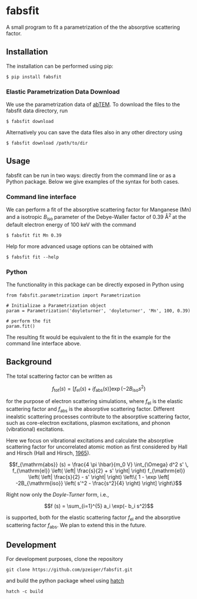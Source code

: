 # fabsfit
A small program to fit a parametrization of the the absorptive scattering factor.

## Installation

The installation can be performed using pip:
```
$ pip install fabsfit
```


### Elastic Parametrization Data Download

We use the parametrization data of [abTEM](https://github.com/abTEM/abTEM). To download the files to the fabsfit data directory, run
```
$ fabsfit download
```
Alternatively you can save the data files also in any other directory using
```
$ fabsfit download /path/to/dir
```


## Usage

fabsfit can be run in two ways: directly from the command line or as a Python package. Below we give examples of the syntax for both cases.


### Command line interface

We can perform a fit of the absorptive scattering factor for Manganese (Mn) and a isotropic $B_{\mathrm{iso}}$ parameter of the Debye-Waller factor of 0.39 Å<sup>2 </sup> at the default electron energy of 100 keV with the command
```
$ fabsfit fit Mn 0.39
```
Help for more advanced usage options can be obtained with
```
$ fabsfit fit --help
```


### Python

The functionality in this package can be directly exposed in Python using
```
from fabsfit.parametrization import Parametrization

# Initializae a Parametrization object
param = Parametrization('doyleturner', 'doyleturner', 'Mn', 100, 0.39)

# perform the fit
param.fit()
```
The resulting fit would be equivalent to the fit in the example for the command line interface above.


## Background

The total scattering factor can be written as
```math
f_{\mathrm{tot}} (s) = \left[ f_{\mathrm{el}}(s) + i f_{\mathrm{abs}} (s) \right] \exp(-2 B_{\mathrm{iso}} s^2)
```
for the purpose of electron scattering simulations, where $f_{\mathrm{el}}$ is the elastic scattering factor and $f_{\mathrm{abs}}$ is the absorptive scattering factor. Different inealstic scattering processes contribute to the absorptive scattering factor, such as core-electron excitations, plasmon excitations, and phonon (vibrational) excitations.

Here we focus on vibrational excitations and calculate the absorptive scattering factor for uncorrelated atomic motion as first considered by Hall and Hirsch (Hall and Hirsch, [1965](https://doi.org/10.1098/rspa.1965.0136)). 
```math
f_{\mathrm{abs}} (s) = \frac{4 \pi \hbar}{m_0 V} \int_{\Omega} d^2 s' \, f_{\mathrm{el}} \left( \left| \frac{s}{2} + s' \right| \right) 
f_{\mathrm{el}} \left( \left| \frac{s}{2} - s' \right| \right) \left\{ 1 - \exp \left[ -2B_{\mathrm{iso}} \left( s'^2 - \frac{s^2}{4} \right) \right] \right\}
```


Right now only the *Doyle-Turner* form, i.e.,
```math
f (s) = \sum_{i=1}^{5} a_i \exp(- b_i s^2)
```
is supported, both for the elastic scattering factor $f_{\mathrm{el}}$ and the absorptive scattering factor $f_{\mathrm{abs}}$. We plan to extend this in the future.





## Development

For development purposes, clone the repository
```
git clone https://github.com/pzeiger/fabsfit.git
```
and build the python package wheel using [hatch](https://hatch.pypa.io)
```
hatch -c build
```






